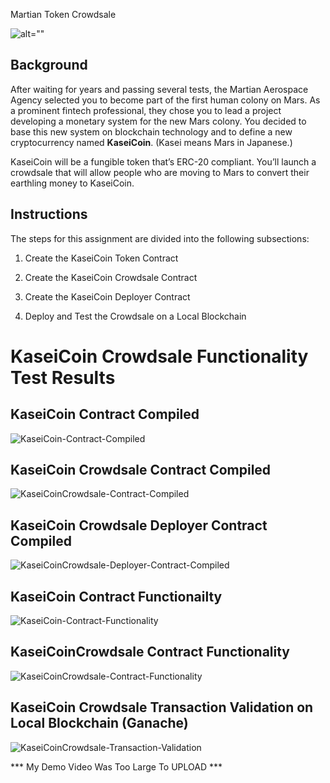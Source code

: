  Martian Token Crowdsale

![alt=""](Images/application-image.png)

## Background

After waiting for years and passing several tests, the Martian Aerospace Agency selected you to become part of the first human colony on Mars. As a prominent fintech professional, they chose you to lead a project developing a monetary system for the new Mars colony. You decided to base this new system on blockchain technology and to define a new cryptocurrency named **KaseiCoin**. (Kasei means Mars in Japanese.)

KaseiCoin will be a fungible token that’s ERC-20 compliant. You’ll launch a crowdsale that will allow people who are moving to Mars to convert their earthling money to KaseiCoin.

## Instructions

The steps for this assignment are divided into the following subsections:

1. Create the KaseiCoin Token Contract

2. Create the KaseiCoin Crowdsale Contract

3. Create the KaseiCoin Deployer Contract

4. Deploy and Test the Crowdsale on a Local Blockchain


# KaseiCoin Crowdsale Functionality Test Results

## KaseiCoin Contract Compiled

![KaseiCoin-Contract-Compiled](Images/kaseicoin_contract_compiled.png)

## KaseiCoin Crowdsale Contract Compiled

![KaseiCoinCrowdsale-Contract-Compiled](Images/kaseicoincrowdsale_contract_compiled.png)

## KaseiCoin Crowdsale Deployer Contract Compiled

![KaseiCoinCrowdsale-Deployer-Contract-Compiled](Images/kaseicoincrowdsaledeployer_contract_compiled.png)

## KaseiCoin Contract Functionailty 

![KaseiCoin-Contract-Functionality](Images/kaseicoin_contract_functionality.png)

## KaseiCoinCrowdsale Contract Functionality 

![KaseiCoinCrowdsale-Contract-Functionality](Images/kaseicoincrowdsale_contract_functionality.png)

## KaseiCoin Crowdsale Transaction Validation on Local Blockchain (Ganache)  

![KaseiCoinCrowdsale-Transaction-Validation](Images/ganache_localblockchain_transcation_proof.png)


*** My Demo Video Was Too Large To UPLOAD ***

